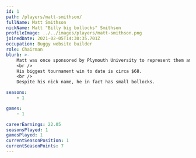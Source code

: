 ```yaml
---
id: 1
path: /players/matt-smithson/
fullName: Matt Smithson
nickName: Matt "Billy big bollocks" Smithson
profileImage: ../../images/players/matt-smithson.png
joinedDate: 2021-02-05T14:30:35.701Z
occupation: Buggy website builder
role: Chairman
blurb: >-
    Matt was once sponsored by Plymouth University to represent them amongst 9 other elite players in the National Student Tournament, hosted by Grovesnor casino in Bristol. He did shit.
    <br />
    His biggest tournament win to date is circa $68.
    <br />
    Despite his nick name, he in fact has small bollocks.

seasons:
    - 1

games:
    - 1

careerEarnings: 22.05
seasonsPlayed: 1
gamesPlayed: 1
currentSeasonPosition: 1
currentSeasonPoints: 7
---
```

